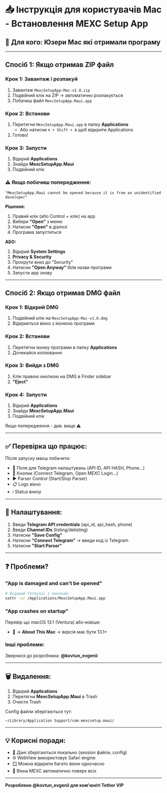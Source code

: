 # 📥 Інструкція для користувачів Mac - Встановлення MEXC Setup App

## 🎯 Для кого: Юзери Mac які отримали програму

---

## Спосіб 1: Якщо отримав ZIP файл

### Крок 1: Завантаж і розпакуй
1. Завантаж `MexcSetupApp-Mac-v1.0.zip`
2. Подвійний клік на ZIP → автоматично розпакується
3. Побачиш файл `MexcSetupApp.Maui.app`

### Крок 2: Встанови
1. Перетягни `MexcSetupApp.Maui.app` в папку **Applications**
   - Або натисни `⌘ + Shift + A` щоб відкрити Applications
2. Готово!

### Крок 3: Запусти
1. Відкрий **Applications**
2. Знайди **MexcSetupApp.Maui**
3. Подвійний клік

### ⚠️ Якщо побачиш попередження:
```
"MexcSetupApp.Maui cannot be opened because it is from an unidentified developer"
```

**Рішення:**
1. Правий клік (або Control + клік) на app
2. Вибери **"Open"** з меню
3. Натисни **"Open"** в діалозі
4. Програма запуститься

**АБО:**
1. Відкрий **System Settings**
2. **Privacy & Security**
3. Прокрути вниз до "Security"
4. Натисни **"Open Anyway"** біля назви програми
5. Запусти app знову

---

## Спосіб 2: Якщо отримав DMG файл

### Крок 1: Відкрий DMG
1. Подвійний клік на `MexcSetupApp-Mac-v1.0.dmg`
2. Відкриється вікно з іконкою програми

### Крок 2: Встанови
1. Перетягни іконку програми в папку **Applications**
2. Дочекайся копіювання

### Крок 3: Вийди з DMG
1. Клік правою кнопкою на DMG в Finder sidebar
2. **"Eject"**

### Крок 4: Запусти
1. Відкрий **Applications**
2. Знайди **MexcSetupApp.Maui**
3. Подвійний клік

Якщо попередження - див. вище ⚠️

---

## ✅ Перевірка що працює:

Після запуску маєш побачити:
- 📝 Поля для Telegram налаштувань (API ID, API HASH, Phone...)
- 🔘 Кнопки (Connect Telegram, Open MEXC Login...)
- ▶️ Parser Control (Start/Stop Parser)
- 📋 Logs вікно
- ℹ️ Status внизу

---

## 🔧 Налаштування:

1. Введи **Telegram API credentials** (api_id, api_hash, phone)
2. Введи **Channel IDs** (listing/delisting)
3. Натисни **"Save Config"**
4. Натисни **"Connect Telegram"** → введи код із Telegram
5. Натисни **"Start Parser"**

---

## ❓ Проблеми?

### "App is damaged and can't be opened"
```bash
# Відкрий Terminal і виконай:
xattr -cr /Applications/MexcSetupApp.Maui.app
```

### "App crashes on startup"
Перевір що macOS 13.1 (Ventura) або новіше:
- 🍎 → **About This Mac** → версія має бути 13.1+

### Інші проблеми:
Звернися до розробника: **@kovtun_evgenii**

---

## 🗑️ Видалення:

1. Відкрий **Applications**
2. Перетягни **MexcSetupApp.Maui** в Trash
3. Очисти Trash

Config файли зберігаються тут:
```
~/Library/Application Support/com.mexcsetup.maui/
```

---

## 💡 Корисні поради:

- 🔐 Дані зберігаються локально (session файли, config)
- 🌐 WebView використовує Safari engine
- 🪟 Можна відкрити багато вікон одночасно
- 📌 Вікна MEXC автоматично поверх всіх

---

**Розроблено @kovtun_evgenii для ком'юніті Tether VIP**



